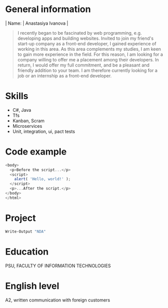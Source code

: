 # General information
| Name: | Anastasiya Ivanova |
> I recently began to be fascinated by web programming, e.g. developing apps and building websites. Invited to join my friend's start-up company as a front-end developer, I gained experience of working in this area. 
As this area complements my studies, I am keen to gain more experience in the field. For this reason, I am looking for a company willing to offer me a placement among their developers. In return, I would offer my full commitment, and be a pleasant and friendly addition to your team.
I am therefore currently looking for a job or an internship as a front-end developer.
# Skills
- C#, Java
- Tfs
- Kanban, Scram
- Microservices
- Unit, integration, ui, pact tests
# Code example
```javascript
<body>
  <p>Before the script...</p>
  <script>
    alert( 'Hello, world!' );
  </script>
  <p>...After the script.</p>
</body>
</html>
```
# Project 
```sh
Write-Output "NDA"
```
# Education
PSU, FACULTY OF INFORMATION TECHNOLOGIES
# English level
A2, written communication with foreign customers